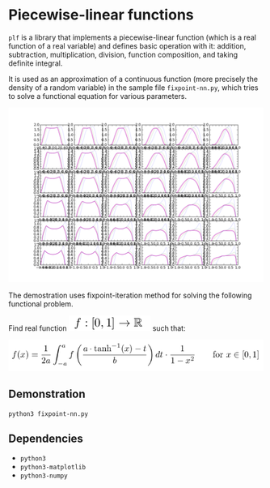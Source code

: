 Piecewise-linear functions
==========================

`plf` is a library that implements a piecewise-linear function (which is a real function of a real variable) and defines basic operation with it: addition, subtraction, multiplication, division, function composition, and taking definite integral. 

It is used as an approximation of a continuous function (more precisely the density of a random variable) in the sample file `fixpoint-nn.py`, which tries to solve a functional equation for various parameters.

![screenshot](scr.png)

The demostration uses fixpoint-iteration method for solving the following functional problem.

Find real function ![The signature of function f](fdef.png) such that:

![Equation for f](formula.png)

Demonstration
-------------
	python3 fixpoint-nn.py

Dependencies
------------
- `python3`
- `python3-matplotlib`
- `python3-numpy`

